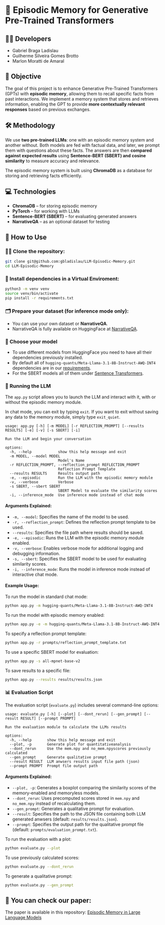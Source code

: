 # 🧠 Episodic Memory for Generative Pre-Trained Transformers

## 👨‍💻 Developers
- Gabriel Braga Ladislau
- Guilherme Silveira Gomes Brotto
- Marlon Moratti de Amaral  

## 🎯 Objective
The goal of this project is to enhance Generative Pre-Trained Transformers (GPTs) with **episodic memory**, allowing them to recall specific facts from past interactions. We implement a memory system that stores and retrieves information, enabling the GPT to provide **more contextually relevant responses** based on previous exchanges.

## 🛠️ Methodology
We use **two pre-trained LLMs**: one with an episodic memory system and another without. Both models are fed with factual data, and later, we prompt them with questions about these facts. The answers are then **compared against expected results** using **Sentence-BERT (SBERT) and cosine similarity** to measure accuracy and relevance.

The episodic memory system is built using **ChromaDB** as a database for storing and retrieving facts efficiently.

## 💻 Technologies
- **ChromaDB** – for storing episodic memory
- **PyTorch** – for working with LLMs
- **Sentence-BERT (SBERT)** – for evaluating generated answers
- **NarrativeQA** – as an optional dataset for testing

## 🚀 How to Use

### 🧑‍💻 Clone the repository:
   ```bash
   git clone git@github.com:gbladislau/LLM-Episodic-Memory.git
   cd LLM-Episodic-Memory
   ```
### 🔧 Install dependencies in a Virtual Enviroment:
   ```bash
   python3 -m venv venv
   source venv/bin/activate
   pip install -r requirements.txt
   ```
### 🗂️ Prepare your dataset (for inference mode only):
   - You can use your own dataset or **NarrativeQA**.
   - NarrativeQA is fully available on HuggingFace at [NarrativeQA](https://huggingface.co/datasets/deepmind/narrativeqa).

### 🤖 Choose your model
   - To use different models from HuggingFace you need to have all their dependencies previously installed.
   - By default all of `hugging-quants/Meta-Llama-3.1-8B-Instruct-AWQ-INT4` dependencies are in our [requirements](./requirements.txt).
   - For the SBERT models all of them under [Sentence Transformers](https://huggingface.co/sentence-transformers).

### 🦙 Running the LLM

The `app.py` script allows you to launch the LLM and interact with it, with or without the episodic memory module.

In chat mode, you can exit by typing `exit`. If you want to exit without saving any data to the memory module, simply type `exit_quiet`.

```text
usage: app.py [-h] [-m MODEL] [-r REFLECTION_PROMPT] [--results RESULTS] [-e] [-v] [-s SBERT] [-i]

Run the LLM and begin your conversation

options:
  -h, --help            show this help message and exit
  -m MODEL, --model MODEL
                        Model's Name
  -r REFLECTION_PROMPT, --reflection_prompt REFLECTION_PROMPT
                        Reflection Prompt Template
  --results RESULTS     Results output path
  -e, --episodic        Run the LLM with the episodic memory module
  -v, --verbose         Verbose
  -s SBERT, --sbert SBERT
                        SBERT Model to evaluate the similarity scores
  -i, --inference_mode  Use inference mode instead of chat mode
```

#### Arguments Explained:
- `-m, --model`: Specifies the name of the model to be used.
- `-r, --reflection_prompt`: Defines the reflection prompt template to be used.
- `--results`: Specifies the file path where results should be saved.
- `-e, --episodic`: Runs the LLM with the episodic memory module enabled.
- `-v, --verbose`: Enables verbose mode for additional logging and debugging information.
- `-s, --sbert`: Specifies the SBERT model to be used for evaluating similarity scores.
- `-i, --inference_mode`: Runs the model in inference mode instead of interactive chat mode.

#### Example Usage:
To run the model in standard chat mode:
```bash
python app.py -m hugging-quants/Meta-Llama-3.1-8B-Instruct-AWQ-INT4
```

To run the model with episodic memory enabled:
```bash
python app.py -e -m hugging-quants/Meta-Llama-3.1-8B-Instruct-AWQ-INT4
```

To specify a reflection prompt template:
```bash
python app.py -r prompts/reflection_prompt_template.txt
```

To use a specific SBERT model for evaluation:
```bash
python app.py -s all-mpnet-base-v2
```

To save results to a specific file:
```bash
python app.py --results results/results.json
```


### 📊 Evaluation Script
The evaluation script (`evaluate.py`) includes several command-line options:

```text
usage: evaluate.py [-h] [--plot] [--dont_rerun] [--gen_prompt] [--result RESULT] [--prompt PROMPT]

Run the evaluation module to calculate the LLMs results

options:
  -h, --help       show this help message and exit
  --plot, -p       Generate plot for quantitativeanalysis
  --dont_rerun     Use the mem.npy and no_mem.npyscores previously calculated
  --gen_prompt     Generate qualitative prompt
  --result RESULT  LLM anwsers results input file path (json)
  --prompt PROMPT  Prompt file output path
```

#### Arguments Explained:
- `--plot, -p`: Generates a boxplot comparing the similarity scores of the memory-enabled and memoryless models.
- `--dont_rerun`: Uses precomputed scores stored in `mem.npy` and `no_mem.npy` instead of recalculating them.
- `--gen_prompt`: Generates a qualitative prompt for evaluation.
- `--result`: Specifies the path to the JSON file containing both LLM generated anwsers (default: `results/results.json`).
- `--prompt`: Specifies the output path for the qualitative prompt file (default: `prompts/evaluation_prompt.txt`).

To run the evaluation with a plot:
```bash
python evaluate.py --plot
```

To use previously calculated scores:
```bash
python evaluate.py --dont_rerun
```

To generate a qualitative prompt:
```bash
python evaluate.py --gen_prompt
```

## 📄 You can check our paper:
The paper is available in this repository: [ Episodic Memory in Large Language Models](./Episodic_Memory_in_Large_Language_Models.pdf)

